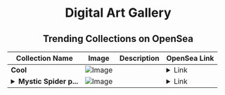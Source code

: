 <div align="center">

# Digital Art Gallery

## Trending Collections on OpenSea

| Collection Name                       | Image                                                                                     | Description                       | OpenSea Link                                                                                          |
|---------------------------------------|-------------------------------------------------------------------------------------------|-----------------------------------|--------------------------------------------------------------------------------------------------------|
| **Cool** | ![Image](https://i.seadn.io/s/raw/files/755dc744ecb98bb6175a3f0863ff4cfa.jpg?w=500&auto=format?w=200&auto=format) |  | <details><summary>Link</summary>[Cool](https://opensea.io/collection/cool-692)</details> |
| **<details><summary>Mystic Spider p...</summary>Mystic Spider pops</details>** | ![Image](https://i.seadn.io/s/raw/files/8848471462c69294ef9fa650af4cb13e.jpg?w=500&auto=format?w=200&auto=format) |  | <details><summary>Link</summary>[Mystic Spider pops](https://opensea.io/collection/mystic-spider-pops)</details> |

</div>